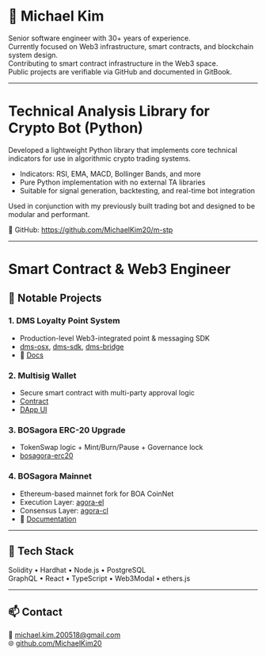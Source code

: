 # 👋 Michael Kim

Senior software engineer with 30+ years of experience.  
Currently focused on Web3 infrastructure, smart contracts, and blockchain system design.  
Contributing to smart contract infrastructure in the Web3 space.  
Public projects are verifiable via GitHub and documented in GitBook.

----

# Technical Analysis Library for Crypto Bot (Python)
Developed a lightweight Python library that implements core technical indicators for use in algorithmic crypto trading systems.

- Indicators: RSI, EMA, MACD, Bollinger Bands, and more
- Pure Python implementation with no external TA libraries
- Suitable for signal generation, backtesting, and real-time bot integration

Used in conjunction with my previously built trading bot and designed to be modular and performant.

🔗 GitHub: https://github.com/MichaelKim20/m-stp

----

# Smart Contract & Web3 Engineer

## 🔧 Notable Projects

### 1. DMS Loyalty Point System
- Production-level Web3-integrated point & messaging SDK  
- [dms-osx](https://github.com/bosagora/dms-osx), [dms-sdk](https://github.com/bosagora/dms-sdk), [dms-bridge](https://github.com/bosagora/dms-bridge)  
- 📘 [Docs](https://kioscoin.gitbook.io/kios-coin-docs-english)

### 2. Multisig Wallet
- Secure smart contract with multi-party approval logic  
- [Contract](https://github.com/bosagora/multisig-wallet)  
- [DApp UI](https://github.com/bosagora/multisig-wallet-app)

### 3. BOSagora ERC-20 Upgrade
- TokenSwap logic + Mint/Burn/Pause + Governance lock  
- [bosagora-erc20](https://github.com/bosagora/bosagora-erc20)

### 4. BOSagora Mainnet
- Ethereum-based mainnet fork for BOA CoinNet  
- Execution Layer: [agora-el](https://github.com/bosagora/agora-el)  
- Consensus Layer: [agora-cl](https://github.com/bosagora/agora-cl)  
- 📘 [Documentation](https://docs.bosagora.org/en)

---

## 💼 Tech Stack
Solidity • Hardhat • Node.js • PostgreSQL  
GraphQL • React • TypeScript • Web3Modal • ethers.js

---

## 📫 Contact
📧 [michael.kim.200518@gmail.com](mailto:michael.kim.200518@gmail.com)  
🌐 [github.com/MichaelKim20](https://github.com/MichaelKim20)
